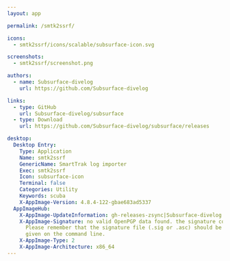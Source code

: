 ```yaml
---
layout: app

permalink: /smtk2ssrf/

icons:
  - smtk2ssrf/icons/scalable/subsurface-icon.svg

screenshots:
  - smtk2ssrf/screenshot.png

authors:
  - name: Subsurface-divelog
    url: https://github.com/Subsurface-divelog

links:
  - type: GitHub
    url: Subsurface-divelog/subsurface
  - type: Download
    url: https://github.com/Subsurface-divelog/subsurface/releases

desktop:
  Desktop Entry:
    Type: Application
    Name: smtk2ssrf
    GenericName: SmartTrak log importer
    Exec: smtk2ssrf
    Icon: subsurface-icon
    Terminal: false
    Categories: Utility
    Keywords: scuba
    X-AppImage-Version: 4.8.4-122-gbae683ad5337
  AppImageHub:
    X-AppImage-UpdateInformation: gh-releases-zsync|Subsurface-divelog|subsurface|continuous|smtk2ssrf*-x86_64.AppImage.zsync
    X-AppImage-Signature: no valid OpenPGP data found. the signature could not be verified.
      Please remember that the signature file (.sig or .asc) should be the first file
      given on the command line.
    X-AppImage-Type: 2
    X-AppImage-Architecture: x86_64
---
```

